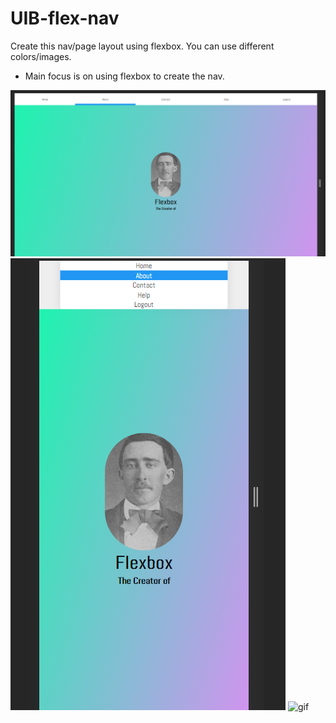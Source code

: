 # UIB-flex-nav

Create this nav/page layout using flexbox. You can use different colors/images. 
- Main focus is on using flexbox to create the nav.

![dtop](./design/dtop.PNG)
![mobile](./design/mobile.PNG)
![gif](./design/mockup.gif)
